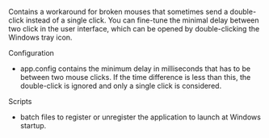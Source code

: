 Contains a workaround for broken mouses that sometimes send a double-click instead of a single click.
You can fine-tune the minimal delay between two click in the user interface, which can be opened by double-clicking the Windows tray icon. 

Configuration
- app.config contains the minimum delay in milliseconds that has to be between two mouse clicks. If the time difference is less than this, the double-click is ignored and only a single click is considered.
 
Scripts
- batch files to register or unregister the application to launch at Windows startup.
